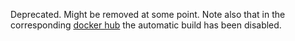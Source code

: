 Deprecated. Might be removed at some point. Note also that in the corresponding [docker
hub](https://hub.docker.com/r/aphecetche/centos7-ali-cvmfs/) the automatic build has been disabled.

